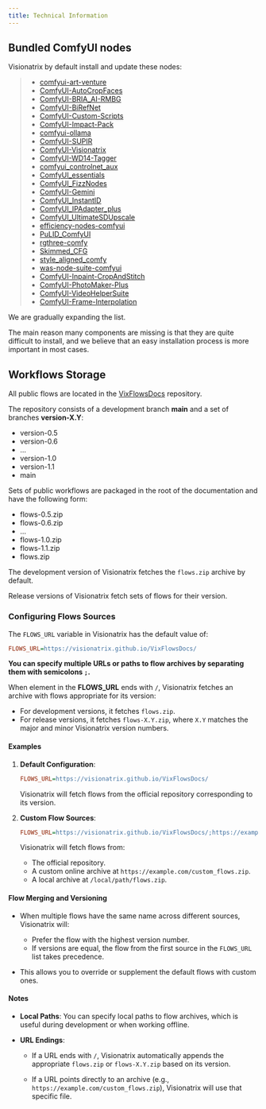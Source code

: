 ```yaml
---
title: Technical Information
---
```


## Bundled ComfyUI nodes

Visionatrix by default install and update these nodes:

> -   [comfyui-art-venture](https://github.com/Visionatrix/comfyui-art-venture)
> -   [ComfyUI-AutoCropFaces](https://github.com/Visionatrix/ComfyUI-AutoCropFaces)
> -   [ComfyUI-BRIA_AI-RMBG](https://github.com/Visionatrix/ComfyUI-BRIA_AI-RMBG)
> -   [ComfyUI-BiRefNet](https://github.com/Visionatrix/ComfyUI-BiRefNet)
> -   [ComfyUI-Custom-Scripts](https://github.com/Visionatrix/ComfyUI-Custom-Scripts)
> -   [ComfyUI-Impact-Pack](https://github.com/Visionatrix/ComfyUI-Impact-Pack)
> -   [comfyui-ollama](https://github.com/Visionatrix/comfyui-ollama)
> -   [ComfyUI-SUPIR](https://github.com/Visionatrix/ComfyUI-SUPIR)
> -   [ComfyUI-Visionatrix](https://github.com/Visionatrix/ComfyUI-Visionatrix)
> -   [ComfyUI-WD14-Tagger](https://github.com/Visionatrix/ComfyUI-WD14-Tagger)
> -   [comfyui_controlnet_aux](https://github.com/Visionatrix/comfyui_controlnet_aux)
> -   [ComfyUI_essentials](https://github.com/Visionatrix/ComfyUI_essentials)
> -   [ComfyUI_FizzNodes](https://github.com/Visionatrix/ComfyUI_FizzNodes)
> -   [ComfyUI-Gemini](https://github.com/Visionatrix/ComfyUI-Gemini)
> -   [ComfyUI_InstantID](https://github.com/Visionatrix/ComfyUI_InstantID)
> -   [ComfyUI_IPAdapter_plus](https://github.com/Visionatrix/ComfyUI_IPAdapter_plus)
> -   [ComfyUI_UltimateSDUpscale](https://github.com/Visionatrix/ComfyUI_UltimateSDUpscale)
> -   [efficiency-nodes-comfyui](https://github.com/Visionatrix/efficiency-nodes-comfyui)
> -   [PuLID_ComfyUI](https://github.com/Visionatrix/PuLID_ComfyUI)
> -   [rgthree-comfy](https://github.com/Visionatrix/rgthree-comfy)
> -   [Skimmed_CFG](https://github.com/Visionatrix/Skimmed_CFG)
> -   [style_aligned_comfy](https://github.com/Visionatrix/style_aligned_comfy)
> -   [was-node-suite-comfyui](https://github.com/Visionatrix/was-node-suite-comfyui)
> -   [ComfyUI-Inpaint-CropAndStitch](https://github.com/Visionatrix/ComfyUI-Inpaint-CropAndStitch)
> -   [ComfyUI-PhotoMaker-Plus](https://github.com/Visionatrix/ComfyUI-PhotoMaker-Plus)
> -   [ComfyUI-VideoHelperSuite](https://github.com/Visionatrix/ComfyUI-VideoHelperSuite)
> -   [ComfyUI-Frame-Interpolation](https://github.com/Visionatrix/ComfyUI-Frame-Interpolation)

We are gradually expanding the list.

The main reason many components are missing is that they are quite
difficult to install, and we believe that an easy installation process
is more important in most cases.

## Workflows Storage

All public flows are located in the [VixFlowsDocs](https://github.com/Visionatrix/VixFlowsDocs) repository.

The repository consists of a development branch **main** and a set of branches **version-X.Y**:

-   version-0.5
-   version-0.6
-   ...
-   version-1.0
-   version-1.1
-   main

Sets of public workflows are packaged in the root of the documentation and have the following form:

-   flows-0.5.zip
-   flows-0.6.zip
-   ...
-   flows-1.0.zip
-   flows-1.1.zip
-   flows.zip

The development version of Visionatrix fetches the `flows.zip` archive by default.

Release versions of Visionatrix fetch sets of flows for their version.

### Configuring Flows Sources

The `FLOWS_URL` variable in Visionatrix has the default value of:

```ini
FLOWS_URL=https://visionatrix.github.io/VixFlowsDocs/
```

**You can specify multiple URLs or paths to flow archives by separating them with semicolons `;`.**

When element in the **FLOWS_URL** ends with `/`, Visionatrix fetches an archive with flows appropriate for its version:

- For development versions, it fetches `flows.zip`.
- For release versions, it fetches `flows-X.Y.zip`, where `X.Y` matches the major and minor Visionatrix version numbers.

#### Examples

1. **Default Configuration**:

    ```ini
    FLOWS_URL=https://visionatrix.github.io/VixFlowsDocs/
    ```

    Visionatrix will fetch flows from the official repository corresponding to its version.

2. **Custom Flow Sources**:

    ```ini
    FLOWS_URL=https://visionatrix.github.io/VixFlowsDocs/;https://example.com/custom_flows.zip;/local/path/flows.zip
    ```

    Visionatrix will fetch flows from:

    - The official repository.
    - A custom online archive at `https://example.com/custom_flows.zip`.
    - A local archive at `/local/path/flows.zip`.

#### Flow Merging and Versioning

- When multiple flows have the same name across different sources, Visionatrix will:

    - Prefer the flow with the highest version number.
    - If versions are equal, the flow from the first source in the `FLOWS_URL` list takes precedence.

- This allows you to override or supplement the default flows with custom ones.

#### Notes

- **Local Paths**: You can specify local paths to flow archives, which is useful during development or when working offline.

- **URL Endings**:

    - If a URL ends with `/`, Visionatrix automatically appends the appropriate `flows.zip` or `flows-X.Y.zip` based on its version.

    - If a URL points directly to an archive (e.g., `https://example.com/custom_flows.zip`), Visionatrix will use that specific file.
